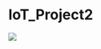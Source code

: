 # IoT_Project2

<img src="https://qrcodethumb-phinf.pstatic.net/20250604_37/1749006356093po3Ip_PNG/1JyZx.png"/>
